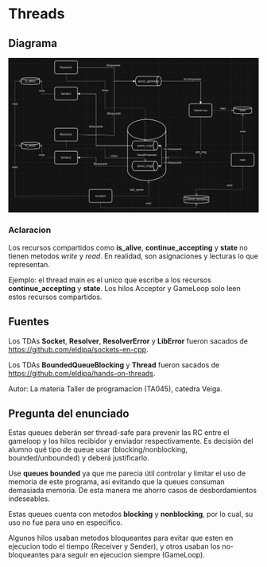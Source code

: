 # Threads

## **Diagrama**

![img](/TP-Threads/DiagramaThreads.png)

### **Aclaracion**

Los recursos compartidos como **is_alive**, **continue_accepting** y **state** no tienen metodos *write* y *read*.
En realidad, son asignaciones y lecturas lo que representan.

Ejemplo: el thread main es el unico que escribe a los recursos **continue_accepting** y **state**.
Los hilos Acceptor y GameLoop solo leen estos recursos compartidos.  

## **Fuentes**


Los TDAs **Socket**, **Resolver**, **ResolverError** y **LibError** fueron sacados de https://github.com/eldipa/sockets-en-cpp.

Los TDAs **BoundedQueueBlocking** y **Thread** fueron sacados de https://github.com/eldipa/hands-on-threads. 

Autor: La materia Taller de programacion (TA045), catedra Veiga.

## **Pregunta del enunciado**

Estas queues deberán ser thread-safe para prevenir las RC entre el gameloop y los hilos recibidor y enviador respectivamente. 
Es decisión del alumno qué tipo de queue usar (blocking/nonblocking, bounded/unbounded) y deberá justificarlo.

Use **queues bounded** ya que me parecia útil controlar y limitar el uso de memoria de este programa, asi evitando que la queues consuman demasiada memoria.
De esta manera me ahorro casos de desbordamientos indeseables.

Estas queues cuenta con metodos **blocking** y **nonblocking**, por lo cual, su uso no fue para uno en especifico.

Algunos hilos usaban metodos bloqueantes para evitar que esten en ejecucion todo el tiempo (Receiver y Sender), y otros usaban los no-bloqueantes para seguir en ejecucion siempre (GameLoop).
